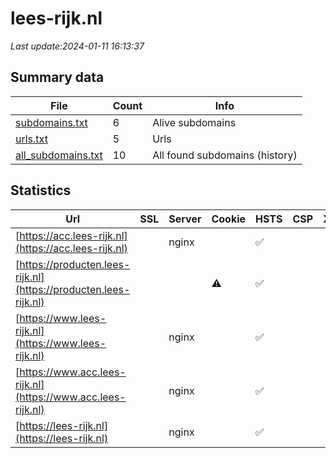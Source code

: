 # lees-rijk.nl
*Last update:2024-01-11 16:13:37*
## Summary data
| File       | Count | Info |
|------------|-------|------|
|[subdomains.txt](/data/lees-rijk/subdomains.txt)|6|Alive subdomains|
|[urls.txt](/data/lees-rijk/urls.txt)|5|Urls|
|[all_subdomains.txt](/data/lees-rijk/all_subdomains.txt)|10|All found subdomains (history)|
## Statistics
| Url | SSL | Server | Cookie | HSTS | CSP | XFO | XXP | RP | Tech |
|------------|-------|------|------|------|------|------|------|------|------|
|[https://acc.lees-rijk.nl](https://acc.lees-rijk.nl)| |nginx| |:white_check_mark: | | | | |:white_check_mark: | |Drupal HSTS Nginx PH...| |
|[https://producten.lees-rijk.nl](https://producten.lees-rijk.nl)| | |:warning: |:white_check_mark: | | |:white_check_mark: | |:white_check_mark: | |:white_check_mark: | |HSTS| |
|[https://www.lees-rijk.nl](https://www.lees-rijk.nl)| |nginx| |:white_check_mark: | | | | |:white_check_mark: | |Drupal HSTS Nginx PH...| |
|[https://www.acc.lees-rijk.nl](https://www.acc.lees-rijk.nl)| |nginx| |:white_check_mark: | | | |:white_check_mark: | |Drupal HSTS Nginx PH...| |
|[https://lees-rijk.nl](https://lees-rijk.nl)| |nginx| |:white_check_mark: | | | | |:white_check_mark: | |HSTS Nginx| |